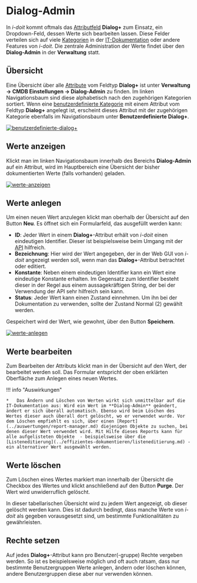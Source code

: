 # Dialog-Admin

In _i-doit_ kommt oftmals das [Attributfeld](../glossar.md#Glossar-Attributfeld) **Dialog+** zum Einsatz, ein Dropdown-Feld, dessen Werte sich bearbeiten lassen. Diese Felder verteilen sich auf viele [Kategorien](../glossar.md) in der [IT-Dokumentation](../glossar.md) oder andere Features von _i-doit_. Die zentrale Administration der Werte findet über den **Dialog-Admin** in der **Verwaltung** statt.

Übersicht
---------

Eine Übersicht über alle [Attribute](../glossar.md) vom Feldtyp **Dialog+** ist unter **Verwaltung → CMDB Einstellungen → Dialog-Admin** zu finden. Im linken Navigationsbaum sind diese alphabetisch nach den zugehörigen Kategorien sortiert. Wenn eine [benutzerdefinierte Kategorie](benutzerdefinierte-kategorien.md) mit einem Attribut vom Feldtyp **Dialog+** angelegt ist, erscheint dieses Attribut mit der zugehörigen Kategorie ebenfalls im Navigationsbaum unter **Benutzerdefinierte Dialog+**.

[![benutzerdefinierte-dialog+](../assets/images/de/grundlagen/dialog-admin/1-da.png)](../assets/images/de/grundlagen/dialog-admin/1-da.png)

Werte anzeigen
--------------

Klickt man im linken Navigationsbaum innerhalb des Bereichs **Dialog-Admin** auf ein Attribut, wird im Hauptbereich eine Übersicht der bisher dokumentierten Werte (falls vorhanden) geladen.

[![werte-anzeigen](../assets/images/de/grundlagen/dialog-admin/2-da.png)](../assets/images/de/grundlagen/dialog-admin/2-da.png)

Werte anlegen
-------------

Um einen neuen Wert anzulegen klickt man oberhalb der Übersicht auf den Button **Neu**. Es öffnet sich ein Formularfeld, das ausgefüllt werden kann:

*   **ID**: Jeder Wert in einem **Dialog+**\-Attribut erhält von _i-doit_ einen eindeutigen Identifier. Dieser ist beispielsweise beim Umgang mit der [API](../i-doit-pro-add-ons/api/index.md) hilfreich.
*   **Bezeichnung**: Hier wird der Wert angegeben, der in der Web GUI von _i-doit_ angezeigt werden soll, wenn man das **Dialog+**\-Attribut betrachtet oder editiert.
*   **Konstante**: Neben einem eindeutigen Identifier kann ein Wert eine eindeutige Konstante erhalten. Im Gegensatz zum Identifier besteht dieser in der Regel aus einem aussagekräftigen String, der bei der Verwendung der API sehr hilfreich sein kann.
*   **Status**: Jeder Wert kann einen Zustand einnehmen. Um ihn bei der Dokumentation zu verwenden, sollte der Zustand Normal (2) gewählt werden.

Gespeichert wird der Wert, wie gewohnt, über den Button **Speichern**.

[![werte-anlegen](../assets/images/de/grundlagen/dialog-admin/3-da.png)](../assets/images/de/grundlagen/dialog-admin/3-da.png)

Werte bearbeiten
----------------

Zum Bearbeiten der Attributs klickt man in der Übersicht auf den Wert, der bearbeitet werden soll. Das Formular entspricht der oben erklärten Oberfläche zum Anlegen eines neuen Wertes.

!!! info "Auswirkungen"

    *   Das Ändern und Löschen von Werten wirkt sich unmittelbar auf die IT-Dokumentation aus: Wird ein Wert im **Dialog-Admin** geändert, ändert er sich überall automatisch. Ebenso wird beim Löschen des Wertes dieser auch überall dort gelöscht, wo er verwendet wurde. Vor dem Löschen empfiehlt es sich, über einen [Report](../auswertungen/report-manager.md) diejenigen Objekte zu suchen, bei denen dieser Wert verwendet wird. Mit Hilfe dieses Reports kann für alle aufgelisteten Objekte  - beispielsweise über die [Listeneditierung](../effizientes-dokumentieren/listeneditierung.md) - ein alternativer Wert ausgewählt werden.

Werte löschen
-------------

Zum Löschen eines Wertes markiert man innerhalb der Übersicht die Checkbox des Wertes und klickt anschließend auf den Button **Purge**. Der Wert wird unwiderruflich gelöscht.

In dieser tabellarischen Übersicht wird zu jedem Wert angezeigt, ob dieser gelöscht werden kann. Dies ist dadurch bedingt, dass manche Werte von _i-doit_ als gegeben vorausgesetzt sind, um bestimmte Funktionalitäten zu gewährleisten.

Rechte setzen
-------------

Auf jedes **Dialog+**\-Attribut kann pro Benutzer(-gruppe) Rechte vergeben werden. So ist es beispielsweise möglich und oft auch ratsam, dass nur bestimmte Benutzergruppen Werte anlegen, ändern oder löschen können, andere Benutzergruppen diese aber nur verwenden können.

